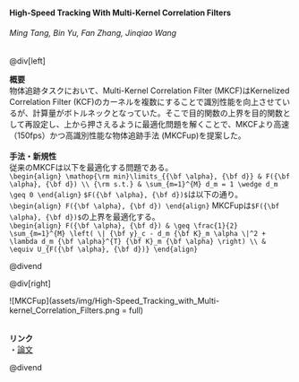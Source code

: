#### High-Speed Tracking With Multi-Kernel Correlation Filters
###### Ming Tang, Bin Yu, Fan Zhang, Jinqiao Wang

@div[left]

__概要__<br>
物体追跡タスクにおいて、Multi-Kernel Correlation Filter (MKCF)はKernelized Correlation Filter (KCF)のカーネルを複数にすることで識別性能を向上させているが、計算量がボトルネックとなっていた。そこで目的関数の上界を目的関数として再設定し、上から押さえるように最適化問題を解くことで、MKCFより高速（150fps）かつ高識別性能な物体追跡手法 (MKCFup)を提案した。<br>
<br>
__手法・新規性__<br>
従来のMKCFは以下を最適化する問題である。<br>
`\begin{align} \mathop{\rm min}\limits_{{\bf \alpha}, {\bf d}} & F({\bf \alpha}, {\bf d}) \\ {\rm s.t.} & \sum_{m=1}^{M} d_m = 1 \wedge d_m \geq 0 \end{align}`
`$F({\bf \alpha}, {\bf d})$`は以下の通り。<br>
`\begin{align} F({\bf \alpha}, {\bf d}) \end{align}`
MKCFupは`$F({\bf \alpha}, {\bf d})$`の上界を最適化する。<br>
`\begin{align} F({\bf \alpha}, {\bf d}) & \geq \frac{1}{2} \sum_{m=1}^{M} \left( \| {\bf y}_c - d_m {\bf K}_m \alpha \|^2 + \lambda d_m {\bf \alpha}^{T} {\bf K}_m {\bf \alpha} \right) \\ & \equiv U_{F({\bf \alpha}, {\bf d})} \end{align}`

@divend

@div[right]

![MKCFup](assets/img/High-Speed_Tracking_with_Multi-kernel_Correlation_Filters.png = full)<br>
<br>

__リンク__<br>
・[論文](http://openaccess.thecvf.com/content_cvpr_2018/papers/Tang_High-Speed_Tracking_With_CVPR_2018_paper.pdf)<br>

@divend